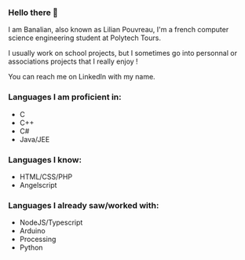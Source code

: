 ### Hello there 👋

I am Banalian, also known as Lilian Pouvreau, I'm a french computer science engineering student at Polytech Tours.

I usually work on school projects, but I sometimes go into personnal or associations projects that I really enjoy !

You can reach me on LinkedIn with my name.

### Languages I am proficient in:
- C
- C++
- C#
- Java/JEE

### Languages I know:
- HTML/CSS/PHP
- Angelscript

### Languages I already saw/worked with:
- NodeJS/Typescript
- Arduino
- Processing
- Python

